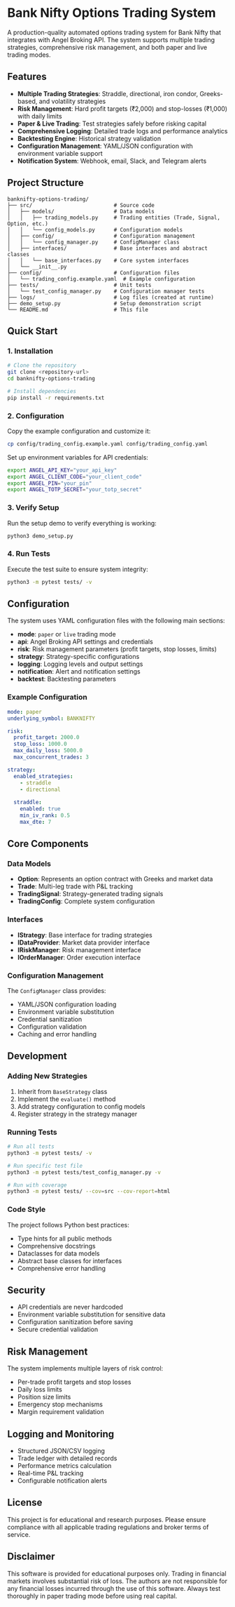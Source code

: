 # Bank Nifty Options Trading System

A production-quality automated options trading system for Bank Nifty that integrates with Angel Broking API. The system supports multiple trading strategies, comprehensive risk management, and both paper and live trading modes.

## Features

- **Multiple Trading Strategies**: Straddle, directional, iron condor, Greeks-based, and volatility strategies
- **Risk Management**: Hard profit targets (₹2,000) and stop-losses (₹1,000) with daily limits
- **Paper & Live Trading**: Test strategies safely before risking capital
- **Comprehensive Logging**: Detailed trade logs and performance analytics
- **Backtesting Engine**: Historical strategy validation
- **Configuration Management**: YAML/JSON configuration with environment variable support
- **Notification System**: Webhook, email, Slack, and Telegram alerts

## Project Structure

```
banknifty-options-trading/
├── src/                          # Source code
│   ├── models/                   # Data models
│   │   ├── trading_models.py     # Trading entities (Trade, Signal, Option, etc.)
│   │   └── config_models.py      # Configuration models
│   ├── config/                   # Configuration management
│   │   └── config_manager.py     # ConfigManager class
│   ├── interfaces/               # Base interfaces and abstract classes
│   │   └── base_interfaces.py    # Core system interfaces
│   └── __init__.py
├── config/                       # Configuration files
│   └── trading_config.example.yaml  # Example configuration
├── tests/                        # Unit tests
│   └── test_config_manager.py    # Configuration manager tests
├── logs/                         # Log files (created at runtime)
├── demo_setup.py                 # Setup demonstration script
└── README.md                     # This file
```

## Quick Start

### 1. Installation

```bash
# Clone the repository
git clone <repository-url>
cd banknifty-options-trading

# Install dependencies
pip install -r requirements.txt
```

### 2. Configuration

Copy the example configuration and customize it:

```bash
cp config/trading_config.example.yaml config/trading_config.yaml
```

Set up environment variables for API credentials:

```bash
export ANGEL_API_KEY="your_api_key"
export ANGEL_CLIENT_CODE="your_client_code"
export ANGEL_PIN="your_pin"
export ANGEL_TOTP_SECRET="your_totp_secret"
```

### 3. Verify Setup

Run the setup demo to verify everything is working:

```bash
python3 demo_setup.py
```

### 4. Run Tests

Execute the test suite to ensure system integrity:

```bash
python3 -m pytest tests/ -v
```

## Configuration

The system uses YAML configuration files with the following main sections:

- **mode**: `paper` or `live` trading mode
- **api**: Angel Broking API settings and credentials
- **risk**: Risk management parameters (profit targets, stop losses, limits)
- **strategy**: Strategy-specific configurations
- **logging**: Logging levels and output settings
- **notification**: Alert and notification settings
- **backtest**: Backtesting parameters

### Example Configuration

```yaml
mode: paper
underlying_symbol: BANKNIFTY

risk:
  profit_target: 2000.0
  stop_loss: 1000.0
  max_daily_loss: 5000.0
  max_concurrent_trades: 3

strategy:
  enabled_strategies:
    - straddle
    - directional
  
  straddle:
    enabled: true
    min_iv_rank: 0.5
    max_dte: 7
```

## Core Components

### Data Models

- **Option**: Represents an option contract with Greeks and market data
- **Trade**: Multi-leg trade with P&L tracking
- **TradingSignal**: Strategy-generated trading signals
- **TradingConfig**: Complete system configuration

### Interfaces

- **IStrategy**: Base interface for trading strategies
- **IDataProvider**: Market data provider interface
- **IRiskManager**: Risk management interface
- **IOrderManager**: Order execution interface

### Configuration Management

The `ConfigManager` class provides:
- YAML/JSON configuration loading
- Environment variable substitution
- Credential sanitization
- Configuration validation
- Caching and error handling

## Development

### Adding New Strategies

1. Inherit from `BaseStrategy` class
2. Implement the `evaluate()` method
3. Add strategy configuration to config models
4. Register strategy in the strategy manager

### Running Tests

```bash
# Run all tests
python3 -m pytest tests/ -v

# Run specific test file
python3 -m pytest tests/test_config_manager.py -v

# Run with coverage
python3 -m pytest tests/ --cov=src --cov-report=html
```

### Code Style

The project follows Python best practices:
- Type hints for all public methods
- Comprehensive docstrings
- Dataclasses for data models
- Abstract base classes for interfaces
- Comprehensive error handling

## Security

- API credentials are never hardcoded
- Environment variable substitution for sensitive data
- Configuration sanitization before saving
- Secure credential validation

## Risk Management

The system implements multiple layers of risk control:
- Per-trade profit targets and stop losses
- Daily loss limits
- Position size limits
- Emergency stop mechanisms
- Margin requirement validation

## Logging and Monitoring

- Structured JSON/CSV logging
- Trade ledger with detailed records
- Performance metrics calculation
- Real-time P&L tracking
- Configurable notification alerts

## License

This project is for educational and research purposes. Please ensure compliance with all applicable trading regulations and broker terms of service.

## Disclaimer

This software is provided for educational purposes only. Trading in financial markets involves substantial risk of loss. The authors are not responsible for any financial losses incurred through the use of this software. Always test thoroughly in paper trading mode before using real capital.